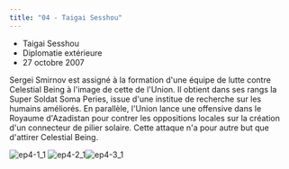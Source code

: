 ```yaml
---
title: "04 - Taigai Sesshou"
---
```


* Taigai Sesshou
* Diplomatie extérieure
* 27 octobre 2007


Sergei Smirnov est assigné à la formation d'une équipe de lutte contre Celestial Being à l'image de cette de l'Union. Il obtient dans ses rangs la Super Soldat Soma Peries, issue d'une institue de recherche sur les humains améliorés. En parallèle, l'Union lance une offensive dans le Royaume d'Azadistan pour contrer les oppositions locales sur la création d'un connecteur de pilier solaire. Cette attaque n'a pour autre but que d'attirer Celestial Being.


![ep4-1_1](/images/stories/saga/gundam00/episodes/s1/ep4-1_1.jpg) ![ep4-2_1](/images/stories/saga/gundam00/episodes/s1/ep4-2_1.jpg)![ep4-3_1](/images/stories/saga/gundam00/episodes/s1/ep4-3_1.jpg)